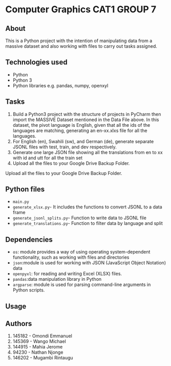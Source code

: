 
# Computer Graphics CAT1 GROUP 7
## About 
This is a Python project with the intention of manipulating data from a massive dataset and also working with files to carry out tasks assigned. 
## Technologies used
- Python
- Python 3 
- Python libraries e.g. pandas, numpy, openxyl

## Tasks 
1. Build a Python3 project with the structure of projects in PyCharm then import the MASSIVE Dataset mentioned in the Data File above. 
In this dataset, the pivot language is English, given that all the ids of the languages are matching, generating an en-xx.xlxs file for all the languages.
1. For English (en), Swahili (sw), and German (de), generate separate JSONL files with test, train, and dev respectively. 
1. Generate one large JSON file showing all the translations from en to xx with id and utt for all the train set
1. Upload all the files to your Google Drive Backup Folder. 

Upload all the files to your Google Drive Backup Folder. 

## Python files
- `main.py`
- `generate_xlsx.py`- It includes the functions to convert JSONL to a data frame
- `generate_jsonl_splits.py`- Function to write data to JSONL file
- `generate_translations.py`- Function to filter data by language and split 

## Dependencies
- `os`: module provides a way of using operating system-dependent functionality, such as working with files and directories 
- `json`:module is used for working with JSON (JavaScript Object Notation) data
- `openpyxl`: for reading and writing Excel (XLSX) files.
- `pandas`:data manipulation library in Python
- `argparse`: module is used for parsing command-line arguments in Python scripts.

## Usage

## Authors
1. 145182 - Omondi Emmanuel
1. 145369 - Wango Michael
1. 144915 - Mahia Jerome
1. 94230 - Nathan Njonge
1. 146202 - Mugambi Rintaugu
